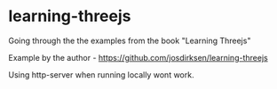 learning-threejs
================

Going through the the examples from the book "Learning Threejs"

Example by the author -  https://github.com/josdirksen/learning-threejs

Using http-server when running locally wont work. 